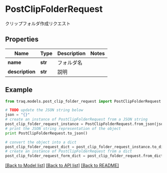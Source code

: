 # PostClipFolderRequest

クリップフォルダ作成リクエスト

## Properties

Name | Type | Description | Notes
------------ | ------------- | ------------- | -------------
**name** | **str** | フォルダ名 | 
**description** | **str** | 説明 | 

## Example

```python
from traq.models.post_clip_folder_request import PostClipFolderRequest

# TODO update the JSON string below
json = "{}"
# create an instance of PostClipFolderRequest from a JSON string
post_clip_folder_request_instance = PostClipFolderRequest.from_json(json)
# print the JSON string representation of the object
print PostClipFolderRequest.to_json()

# convert the object into a dict
post_clip_folder_request_dict = post_clip_folder_request_instance.to_dict()
# create an instance of PostClipFolderRequest from a dict
post_clip_folder_request_form_dict = post_clip_folder_request.from_dict(post_clip_folder_request_dict)
```
[[Back to Model list]](../README.md#documentation-for-models) [[Back to API list]](../README.md#documentation-for-api-endpoints) [[Back to README]](../README.md)


